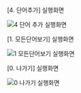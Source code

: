 [4. 단어추가] 실행화면

![4  단어 추가  실행화면](https://user-images.githubusercontent.com/112412045/188682032-44ce504c-c935-4a88-8f34-b2536080daf5.png)

[1. 모든단어보기] 실행화면

![1  모든단어보기  실행화면](https://user-images.githubusercontent.com/112412045/188682045-031c792d-a75d-4810-aa57-313ebc230d1f.png)

[0. 나가기] 실행화면

![0  나가기  실행화면](https://user-images.githubusercontent.com/112412045/188682053-08b9f4bc-ca8e-42d4-ab37-e0ba16f8ff34.png)
